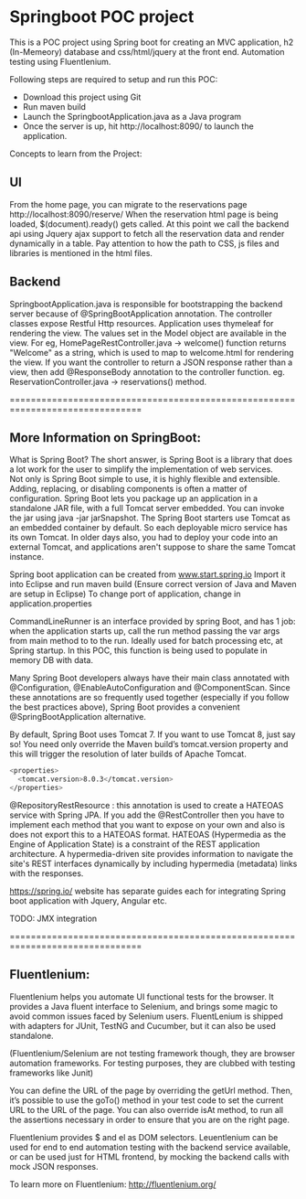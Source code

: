 # Springboot POC project

This is a POC project using Spring boot for creating an MVC application, h2 (In-Memeory) database and css/html/jquery at the front end.
Automation testing using Fluentlenium.

Following steps are required to setup and run this POC: 
 - Download this project using Git
 - Run maven build
 - Launch the SpringbootApplication.java as a Java program
 - Once the server is up, hit http://localhost:8090/ to launch the application.

Concepts to learn from the Project:
## UI
From the home page, you can migrate to the reservations page http://localhost:8090/reserve/
When the reservation html page is being loaded, $(document).ready() gets called. 
At this point we call the backend api using Jquery ajax support to fetch all the reservation data and render dynamically in a table.
Pay attention to how the path to CSS, js files and libraries is mentioned in the html files.
## Backend
SpringbootApplication.java is responsible for bootstrapping the backend server because of @SpringBootApplication annotation.
The controller classes expose Restful Http resources.
Application uses thymeleaf for rendering the view.
The values set in the Model object are available in the view.
For eg, HomePageRestController.java -> welcome() function returns "Welcome" as a string, which is used to map to welcome.html for rendering the view.
If you want the controller to return a JSON response rather than a view, then add @ResponseBody annotation to the controller function. eg. ReservationController.java -> reservations() method.


===============================================================================
## More Information on SpringBoot:

What is Spring Boot? The short answer, is Spring Boot is a library that does a lot work for the user to simplify the implementation of web services.  
Not only is Spring Boot simple to use, it is highly flexible and extensible.  Adding, replacing, or disabling  components is often a matter of configuration.
Spring Boot lets you package up an application in a standalone JAR file, with a full Tomcat server embedded. You can invoke the jar using java -jar jarSnapshot.
The Spring Boot starters use Tomcat as an embedded container by default. So each deployable micro service has its own Tomcat. 
In older days also, you had to deploy your code into an external Tomcat, and applications aren't suppose to share the same Tomcat instance.

Spring boot application can be created from www.start.spring.io
Import it into Eclipse and run maven build (Ensure correct version of Java and Maven are setup in Eclipse)
To change port of application, change in application.properties

CommandLineRunner is an interface provided by spring Boot, and has 1 job: when the application starts up, call the run method passing the var args from main method to to the run. 
Ideally used for batch processing etc, at Spring startup. In this POC, this function is being used to populate in memory DB with data.

Many Spring Boot developers always have their main class annotated with @Configuration, @EnableAutoConfiguration and @ComponentScan. 
Since these annotations are so frequently used together (especially if you follow the best practices above), Spring Boot provides a convenient @SpringBootApplication alternative.

By default, Spring Boot uses Tomcat 7. If you want to use Tomcat 8, just say so! You need only override the Maven build’s tomcat.version property and this 
will trigger the resolution of later builds of Apache Tomcat.
```sh
<properties>
  <tomcat.version>8.0.3</tomcat.version>
</properties>
```
@RepositoryRestResource : this annotation is used to create a HATEOAS service with Spring JPA. 
If you add the @RestController then you have to implement each method that you want to expose on your own and also is does not export this to a HATEOAS format.
HATEOAS (Hypermedia as the Engine of Application State) is a constraint of the REST application architecture.
A hypermedia-driven site provides information to navigate the site's REST interfaces dynamically by including hypermedia (metadata) links with the responses. 

https://spring.io/ website has separate guides each for integrating Spring boot application with Jquery, Angular etc.

TODO: JMX integration


===============================================================================
## Fluentlenium:

Fluentlenium helps you automate UI functional tests for the browser. It provides a Java fluent interface to Selenium, and brings some magic to avoid common 
issues faced by Selenium users. FluentLenium is shipped with adapters for JUnit, TestNG and Cucumber, but it can also be used standalone.

(Fluentlenium/Selenium are not testing framework though, they are browser automation frameworks. For testing purposes, they are clubbed with 
testing frameworks like Junit)

You can define the URL of the page by overriding the getUrl method.
Then, it’s possible to use the goTo() method in your test code to set the current URL to the URL of the page.
You can also override isAt method, to run all the assertions necessary in order to ensure that you are on the right page.

Fluentlenium provides $ and el as DOM selectors.
Leuentlenium can be used for end to end automation testing with the backend service available, or can be used just for HTML frontend, by mocking the backend 
calls with mock JSON responses.

To learn more on Fluentlenium: http://fluentlenium.org/


